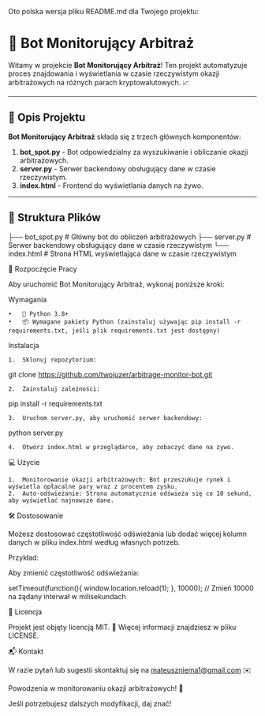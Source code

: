 Oto polska wersja pliku README.md dla Twojego projektu:

# 🔄 Bot Monitorujący Arbitraż

Witamy w projekcie **Bot Monitorujący Arbitraż**! Ten projekt automatyzuje proces znajdowania i wyświetlania w czasie rzeczywistym okazji arbitrażowych na różnych parach kryptowalutowych. 📈

---

## 📑 Opis Projektu

**Bot Monitorujący Arbitraż** składa się z trzech głównych komponentów:

1. **bot_spot.py** - Bot odpowiedzialny za wyszukiwanie i obliczanie okazji arbitrażowych.
2. **server.py** - Serwer backendowy obsługujący dane w czasie rzeczywistym.
3. **index.html** - Frontend do wyświetlania danych na żywo.

---

## 📂 Struktura Plików

├── bot_spot.py    # Główny bot do obliczeń arbitrażowych
├── server.py      # Serwer backendowy obsługujący dane w czasie rzeczywistym
└── index.html     # Strona HTML wyświetlająca dane w czasie rzeczywistym

🚀 Rozpoczęcie Pracy

Aby uruchomić Bot Monitorujący Arbitraż, wykonaj poniższe kroki:

Wymagania

	•	🐍 Python 3.8+
	•	📦 Wymagane pakiety Python (zainstaluj używając pip install -r requirements.txt, jeśli plik requirements.txt jest dostępny)

Instalacja

	1.	Sklonuj repozytorium:

git clone https://github.com/twojuzer/arbitrage-monitor-bot.git


	2.	Zainstaluj zależności:

pip install -r requirements.txt


	3.	Uruchom server.py, aby uruchomić serwer backendowy:

python server.py


	4.	Otwórz index.html w przeglądarce, aby zobaczyć dane na żywo.

💻 Użycie

	1.	Monitorowanie okazji arbitrażowych: Bot przeszukuje rynek i wyświetla opłacalne pary wraz z procentem zysku.
	2.	Auto-odświeżanie: Strona automatycznie odświeża się co 10 sekund, aby wyświetlać najnowsze dane.

🛠️ Dostosowanie

Możesz dostosować częstotliwość odświeżania lub dodać więcej kolumn danych w pliku index.html według własnych potrzeb.

Przykład:

Aby zmienić częstotliwość odświeżania:

setTimeout(function(){
    window.location.reload(1);
}, 10000);  // Zmień 10000 na żądany interwał w milisekundach

📝 Licencja

Projekt jest objęty licencją MIT. 📄 Więcej informacji znajdziesz w pliku LICENSE.

📬 Kontakt

W razie pytań lub sugestii skontaktuj się na mateuszniema1@gmail.com ✉️

Powodzenia w monitorowaniu okazji arbitrażowych! 🚀

Jeśli potrzebujesz dalszych modyfikacji, daj znać!
